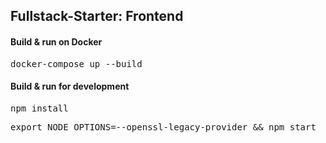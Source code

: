 ## Fullstack-Starter: Frontend

#### Build & run on Docker

<pre>
docker-compose up --build
</pre>

#### Build & run for development

<pre>
npm install
</pre>

<pre>
export NODE_OPTIONS=--openssl-legacy-provider && npm start
</pre>